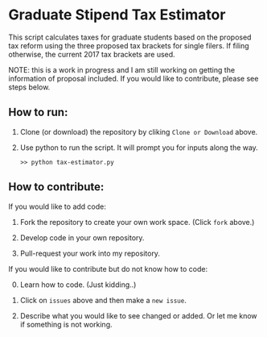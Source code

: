 # Graduate Stipend Tax Estimator
This script calculates taxes for graduate students based on the proposed
tax reform using the three proposed tax brackets for single filers.
If filing otherwise, the current 2017 tax brackets are used.

NOTE: this is a work in progress and I am still working on getting
the information of proposal included. If you would like to contribute,
please see steps below.

## How to run:
1. Clone (or download) the repository by cliking `Clone or Download` above.

2. Use python to run the script. It will prompt you for inputs along the way.

	`>> python tax-estimator.py`

## How to contribute:

If you would like to add code:

1. Fork the repository to create your own work space. (Click `fork` above.)

2. Develop code in your own repository.

3. Pull-request your work into my repository.

If you would like to contribute but do not know how to code:

0. Learn how to code. (Just kidding..)

1. Click on `issues` above and then make a `new issue`.

2. Describe what you would like to see changed or added. Or let me know
if something is not working.
